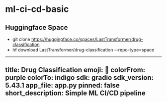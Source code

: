 # ml-ci-cd-basic

## Huggingface Space
- git clone https://huggingface.co/spaces/LastTransformer/drug-classification
- hf download LastTransformer/drug-classification --repo-type=space

---
title: Drug Classification
emoji: 💊
colorFrom: purple
colorTo: indigo
sdk: gradio
sdk_version: 5.43.1
app_file: app.py
pinned: false
short_description: Simple ML CI/CD pipeline
---